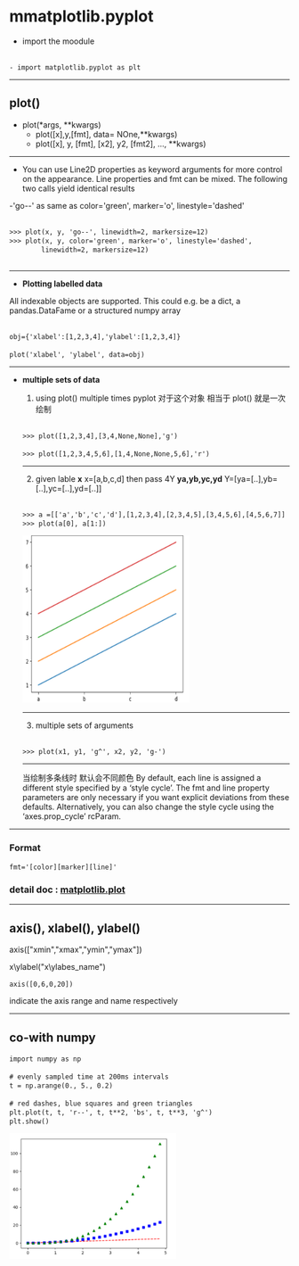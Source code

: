# mmatplotlib.pyplot
- import the moodule

~~~

- import matplotlib.pyplot as plt

~~~
-----------

## plot()
- plot(*args, **kwargs)
  - plot([x],y,[fmt], data= NOne,**kwargs)
  - plot([x], y, [fmt], [x2], y2, [fmt2], ..., **kwargs)

--------------

- You can use Line2D properties as keyword arguments for more control on the appearance.
Line properties and fmt can be mixed. The following two calls yield identical results

-'go--' as same as  color='green', marker='o', linestyle='dashed'

~~~~

>>> plot(x, y, 'go--', linewidth=2, markersize=12)
>>> plot(x, y, color='green', marker='o', linestyle='dashed',
        linewidth=2, markersize=12)
        
~~~~


---------------

- **Plotting labelled data**

All indexable objects are supported. This could e.g. be a dict, a pandas.DataFame or a structured numpy array
~~~~

obj={'xlabel':[1,2,3,4],'ylabel':[1,2,3,4]}

plot('xlabel', 'ylabel', data=obj)

~~~~



--------------

- **multiple sets of data**

  1. using plot() multiple times 
  pyplot 对于这个对象 相当于 plot() 就是一次绘制
  ~~~

  >>> plot([1,2,3,4],[3,4,None,None],'g')

  >>> plot([1,2,3,4,5,6],[1,4,None,None,5,6],'r')
  ~~~
  
  --------------
  
  2. given lable __x__  x=[a,b,c,d] then pass 4Y __ya,yb,yc,yd__ Y=[ya=[..],yb=[..],yc=[..],yd=[..]]
  
  ~~~
  
  >>> a =[['a','b','c','d'],[1,2,3,4],[2,3,4,5],[3,4,5,6],[4,5,6,7]]
  >>> plot(a[0], a[1:])
  
  ~~~
  
  <img width="300" height="300" src="/img1.png"/>
  
  ----------
  3. multiple sets of arguments
  ~~~
  
  >>> plot(x1, y1, 'g^', x2, y2, 'g-')
  
  ~~~
  --------
  当绘制多条线时 默认会不同颜色
  By default, each line is assigned a different style specified by a ‘style cycle’. The fmt and line property parameters are only necessary if you want explicit deviations from these defaults. Alternatively, you can also change the style cycle using the ‘axes.prop_cycle’ rcParam.
  
 ----------
### Format
 ~~~
 fmt='[color][marker][line]'
 ~~~
 
 

### detail doc : [matplotlib.plot](https://matplotlib.org/api/_as_gen/matplotlib.pyplot.plot.html#matplotlib.pyplot.plot)
---------------
## axis(), xlabel(), ylabel()

axis(["xmin","xmax","ymin","ymax"])

x\ylabel("x\ylabes_name")
~~~
axis([0,6,0,20])
~~~

indicate the axis range and name respectively

---------

## co-with numpy 

~~~
import numpy as np

# evenly sampled time at 200ms intervals
t = np.arange(0., 5., 0.2)

# red dashes, blue squares and green triangles
plt.plot(t, t, 'r--', t, t**2, 'bs', t, t**3, 'g^')
plt.show()
~~~

<img width="300px" hegiht="300px" src="/img2.png" />


